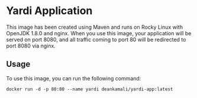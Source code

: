 # Yardi Application
This image has been created using Maven and runs on Rocky Linux with OpenJDK 1.8.0 and nginx. When you use this image, your application will be served on port 8080, and all traffic coming to port 80 will be redirected to port 8080 via nginx.

## Usage

To use this image, you can run the following command:

```docker run -d -p 80:80 --name yardi deankamali/yardi-app:latest```
